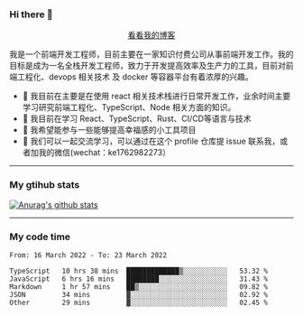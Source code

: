 ### Hi there 👋

<p align="center">
  <a href="https://real-jacket.github.io/">看看我的博客</a>
</p>

我是一个前端开发工程师，目前主要在一家知识付费公司从事前端开发工作。我的目标是成为一名全栈开发工程师，致力于开发提高效率及生产力的工具，目前对前端工程化、devops 相关技术 及 docker 等容器平台有着浓厚的兴趣。

- 🔭 我目前在主要是在使用 react 相关技术栈进行日常开发工作，业余时间主要学习研究前端工程化、TypeScript、Node 相关方面的知识。
- 🌱 我目前在学习 React、TypeScript、Rust、CI/CD等语言与技术
- 👯 我希望能参与一些能够提高幸福感的小工具项目
- 💬 我们可以一起交流学习，可以通过在这个 profile 仓库提 issue 联系我，或者加我的微信(wechat：ke1762982273）

***

### My gtihub stats

[![Anurag's github stats](https://github-readme-stats.vercel.app/api?username=real-jacket)](https://github.com/anuraghazra/github-readme-stats)

***

### My code time

<!--START_SECTION:waka-->

```text
From: 16 March 2022 - To: 23 March 2022

TypeScript   10 hrs 38 mins  █████████████▒░░░░░░░░░░░   53.32 %
JavaScript   6 hrs 16 mins   ████████░░░░░░░░░░░░░░░░░   31.43 %
Markdown     1 hr 57 mins    ██▒░░░░░░░░░░░░░░░░░░░░░░   09.82 %
JSON         34 mins         ▓░░░░░░░░░░░░░░░░░░░░░░░░   02.92 %
Other        29 mins         ▓░░░░░░░░░░░░░░░░░░░░░░░░   02.45 %
```

<!--END_SECTION:waka-->
